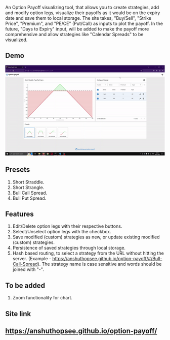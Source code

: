 An Option Payoff visualizing tool, that allows you to create strategies, add and modify option legs, visualize their payoffs as it would be on the expiry date and save them to local storage. The site takes, "Buy/Sell", "Strike Price", "Premium", and "PE/CE" (Put/Call) as inputs to plot the payoff. In the future, "Days to Expiry" input, will be added to make the payoff more comprehensive and allow strategies like "Calendar Spreads" to be visualized.

## Demo
![Usage demo](demo/option-payoff.gif)

## Presets
1. Short Straddle.
2. Short Strangle.
3. Bull Call Spread.
4. Bull Put Spread.

## Features
1. Edit/Delete option legs with their respective buttons.
2. Select/Unselect option legs with the checkbox.
3. Save modified (custom) strategies as new, or update existing modified (custom) strategies.
4. Persistence of saved strategies through local storage.
5. Hash based routing, to select a strategy from the URL without hitting the server. (Example - https://anshuthopsee.github.io/option-payoff/#/Bull-Call-Spread). The strategy name is case sensitive and words should be joined with "-".

## To be added
1. Zoom functionality for chart.

## Site link
## https://anshuthopsee.github.io/option-payoff/
